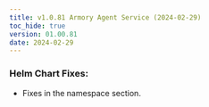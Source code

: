 ```yaml
---
title: v1.0.81 Armory Agent Service (2024-02-29)
toc_hide: true
version: 01.00.81
date: 2024-02-29
---
```


### Helm Chart Fixes:
- Fixes in the namespace section.

